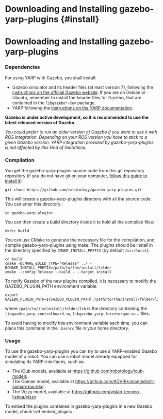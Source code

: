 Downloading and Installing gazebo-yarp-plugins {#install}
==================================================

Downloading and Installing gazebo-yarp-plugins 
==================================================


### Dependencies
For using YARP with Gazebo, you shall install:
 * Gazebo simulator and its header files (at least version 7), following the [instructions on the official Gazebo website](http://gazebosim.org/tutorials?cat=install). If you are on Debian or Ubuntu, remember to install the header files for Gazebo, that are contained in the `libgazebo*-dev` package.
 * YARP following the [instructions on the YARP documentation](hhttp://www.yarp.it/install.html).

**Gazebo is under active development, so it is recommended to use the latest released version of Gazebo.**

*You could prefer to run an older version of Gazebo if you want to use it with ROS integration. Depending on your ROS version you have to stick to a given Gazebo version.*
*YARP integration provided by gazebo-yarp-plugins is not affected by this kind of limitations.*


### Compilation
You get the gazebo-yarp-plugins source code from this git repository repository (if you do not have git on your computer, [follow this guide to install it](http://git-scm.com/downloads))
```
git clone https://github.com/robotology/gazebo-yarp-plugins.git
```
This will create a gazebo-yarp-plugins directory with all the source code.
You can enter this directory:
```
cd gazebo-yarp-plugins
```
You can then create a build directory inside it to hold all the compiled files:
```
mkdir build
```
You can use CMake to generate the necessary file for the compilation, and compile gazebo-yarp-plugins using make. The plugins should be install in the directory specified by `CMAKE_INSTALL_PREFIX` (by default `/usr/local`):
```
cd build
cmake -DCMAKE_BUILD_TYPE="Release" ../ -DCMAKE_INSTALL_PREFIX=/path/to/the/install/folder
cmake --config Release --build . --target install
```

To notify Gazebo of the new plugins compiled, it is necessary to modify the GAZEBO_PLUGIN_PATH environment variable:
```
export GAZEBO_PLUGIN_PATH=${GAZEBO_PLUGIN_PATH}:/path/to/the/install/folder/lib
```
where `/path/to/the/install/folder/lib` is the directory containing the `libgazebo_yarp_controlboard.so`, `libgazebo_yarp_forcetorque.so`... files.

To avoid having to modify this environment variable each time, you can place this command in the `.bashrc` file in your home directory.

### Usage
To use the gazebo-yarp-plugins you can try to use a YARP-enabled Gazebo model of a robot. 
You can use a robot model already equipped for simulating its YARP-interfaces, such as:
* The iCub models, available at https://github.com/robotology/icub-models .
* The Coman model, available at https://github.com/ADVRHumanoids/iit-coman-ros-pkg .
* The Vizzy model, available at https://github.com/vislab-tecnico-lisboa/vizzy .

To embed the plugins contained in gazebo-yarp-plugins in a new Gazebo model, check \ref embed_plugins .
